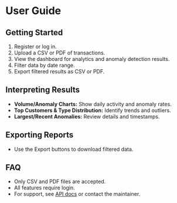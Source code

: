 # User Guide

## Getting Started
1. Register or log in.
2. Upload a CSV or PDF of transactions.
3. View the dashboard for analytics and anomaly detection results.
4. Filter data by date range.
5. Export filtered results as CSV or PDF.

## Interpreting Results
- **Volume/Anomaly Charts:** Show daily activity and anomaly rates.
- **Top Customers & Type Distribution:** Identify trends and outliers.
- **Largest/Recent Anomalies:** Review details and timestamps.

## Exporting Reports
- Use the Export buttons to download filtered data.

## FAQ
- Only CSV and PDF files are accepted.
- All features require login.
- For support, see [API docs](API.md) or contact the maintainer.
